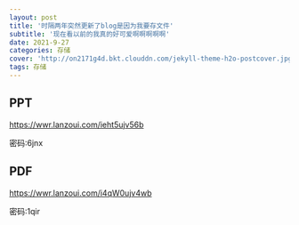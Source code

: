 ```yaml
---
layout: post
title: '时隔两年突然更新了blog是因为我要存文件'
subtitle: '现在看以前的我真的好可爱啊啊啊啊啊'
date: 2021-9-27
categories: 存储
cover: 'http://on2171g4d.bkt.clouddn.com/jekyll-theme-h2o-postcover.jpg'
tags: 存储
---
```


## PPT

https://wwr.lanzoui.com/ieht5ujv56b

密码:6jnx


## PDF

https://wwr.lanzoui.com/i4qW0ujv4wb

密码:1qir